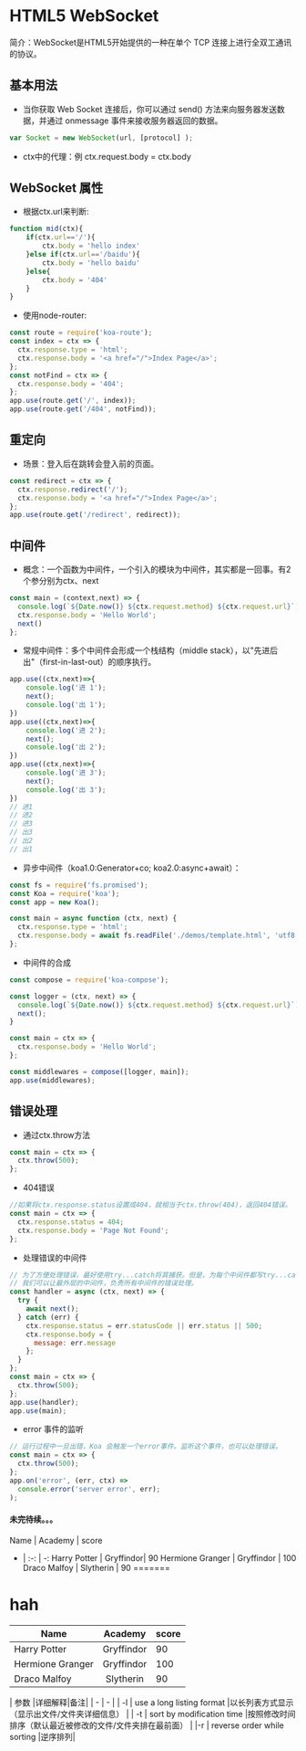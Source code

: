 # HTML5 WebSocket
简介：WebSocket是HTML5开始提供的一种在单个 TCP 连接上进行全双工通讯的协议。
## 基本用法
* 当你获取 Web Socket 连接后，你可以通过 send() 方法来向服务器发送数据，并通过 onmessage 事件来接收服务器返回的数据。

```javascript
var Socket = new WebSocket(url, [protocol] );
```
* ctx中的代理：例 ctx.request.body = ctx.body

## WebSocket 属性
*  根据ctx.url来判断:

```javascript
function mid(ctx){
    if(ctx.url=='/'){
        ctx.body = 'hello index'
    }else if(ctx.url=='/baidu'){
        ctx.body = 'hello baidu'
    }else{
        ctx.body = '404'
    }
}
```
*  使用node-router:

```javascript
const route = require('koa-route');
const index = ctx => {
  ctx.response.type = 'html';
  ctx.response.body = '<a href="/">Index Page</a>';
};
const notFind = ctx => {
  ctx.response.body = '404';
};
app.use(route.get('/', index));
app.use(route.get('/404', notFind));
```
## 重定向
*  场景：登入后在跳转会登入前的页面。

```javascript
const redirect = ctx => {
  ctx.response.redirect('/');
  ctx.response.body = '<a href="/">Index Page</a>';
};
app.use(route.get('/redirect', redirect));
```
## 中间件
*  概念：一个函数为中间件，一个引入的模块为中间件，其实都是一回事。有2个参分别为ctx、next

```javascript
const main = (context,next) => {
  console.log(`${Date.now()} ${ctx.request.method} ${ctx.request.url}`);
  ctx.response.body = 'Hello World';
  next()
};
```
*  常规中间件：多个中间件会形成一个栈结构（middle stack），以"先进后出"（first-in-last-out）的顺序执行。

```javascript
app.use((ctx,next)=>{
    console.log('进 1');
    next();
    console.log('出 1');
})
app.use((ctx,next)=>{
    console.log('进 2');
    next();
    console.log('出 2');
})
app.use((ctx,next)=>{
    console.log('进 3');
    next();
    console.log('出 3');
})
// 进1
// 进2
// 进3
// 出3
// 出2
// 出1
```
*  异步中间件（koa1.0:Generator+co; koa2.0:async+await）：

```javascript
const fs = require('fs.promised');
const Koa = require('koa');
const app = new Koa();

const main = async function (ctx, next) {
  ctx.response.type = 'html';
  ctx.response.body = await fs.readFile('./demos/template.html', 'utf8');
};
```
*  中间件的合成

```javascript
const compose = require('koa-compose');

const logger = (ctx, next) => {
  console.log(`${Date.now()} ${ctx.request.method} ${ctx.request.url}`);
  next();
}

const main = ctx => {
  ctx.response.body = 'Hello World';
};

const middlewares = compose([logger, main]);
app.use(middlewares);
```
## 错误处理
* 通过ctx.throw方法

```javascript
const main = ctx => {
  ctx.throw(500);
};
```
* 404错误

```javascript
//如果将ctx.response.status设置成404，就相当于ctx.throw(404)，返回404错误。
const main = ctx => {
  ctx.response.status = 404;
  ctx.response.body = 'Page Not Found';
};
```
* 处理错误的中间件

```javascript
// 为了方便处理错误，最好使用try...catch将其捕获。但是，为每个中间件都写try...catch太麻烦
// 我们可以让最外层的中间件，负责所有中间件的错误处理。
const handler = async (ctx, next) => {
  try {
    await next();
  } catch (err) {
    ctx.response.status = err.statusCode || err.status || 500;
    ctx.response.body = {
      message: err.message
    };
  }
};
const main = ctx => {
  ctx.throw(500);
};
app.use(handler);
app.use(main);
```
* error 事件的监听

```javascript
// 运行过程中一旦出错，Koa 会触发一个error事件。监听这个事件，也可以处理错误。
const main = ctx => {
  ctx.throw(500);
};
app.on('error', (err, ctx) =>
  console.error('server error', err);
);
```
#### 未完待续。。。

Name | Academy | score 
- | :-: | -: 
Harry Potter | Gryffindor| 90 
Hermione Granger | Gryffindor | 100 
Draco Malfoy | Slytherin | 90
=======
# hah
| Name | Academy | score | 
|   -  |   :-:   |   -   | 
| Harry Potter | Gryffindor| 90 | 
| Hermione Granger | Gryffindor | 100 | 
| Draco Malfoy | Slytherin | 90 |


| 参数 |详细解释|备注| 
| - | - | 
| -l | use a long listing format |以长列表方式显示（显示出文件/文件夹详细信息） | 
| -t | sort by modification time |按照修改时间排序（默认最近被修改的文件/文件夹排在最前面） | 
|-r | reverse order while sorting |逆序排列|